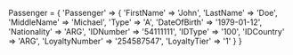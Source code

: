Passenger = {
    'Passenger'  => {
        'FirstName' => 'John',
        'LastName' => 'Doe',
        'MiddleName' => 'Michael',
        'Type' => 'A',
        'DateOfBirth' => '1979-01-12',
        'Nationality' => 'ARG',
        'IDNumber' => '54111111',
        'IDType' => '100',
        'IDCountry' => 'ARG',
        'LoyaltyNumber' => '254587547',
        'LoyaltyTier' => '1'
    }
}
